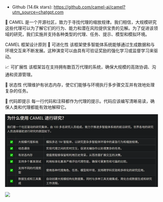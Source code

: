 - Github (14.6k stars): https://github.com/camel-ai/camel?utm_source=chatgpt.com

🐫 CAMEL 是一个开源社区，致力于寻找代理的缩放规律。我们相信，大规模研究这些代理可以为了解它们的行为、能力和潜在风险提供宝贵的见解。为了促进该领域的研究，我们实施并支持各种类型的代理、任务、提示、模型和模拟环境。

CAMEL 框架设计原则
🧬 可进化性
该框架使多智能体系统能够通过生成数据和与环境交互来不断发展。这种演变可以由具有可验证奖励的强化学习或监督学习来驱动。

📈 可扩展性
该框架旨在支持拥有数百万代理的系统，确保大规模的高效协调、沟通和资源管理。

💾 状态性
代理维护有状态内存，使它们能够与环境执行多步骤交互并有效地处理复杂的任务。

📖 代码即提示
每一行代码和注释都作为代理的提示。代码应该编写清晰易读，确保人类和代理都能有效地解释它。

![](.02_camel_images/优点.png)

![](.02_camel_images/功能全景图.png)